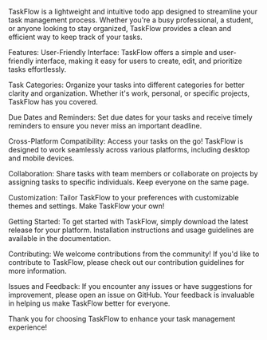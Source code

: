TaskFlow is a lightweight and intuitive todo app designed to streamline your task management process. Whether you're a busy professional, a student, or anyone looking to stay organized, TaskFlow provides a clean and efficient way to keep track of your tasks.

Features:
User-Friendly Interface: TaskFlow offers a simple and user-friendly interface, making it easy for users to create, edit, and prioritize tasks effortlessly.

Task Categories: Organize your tasks into different categories for better clarity and organization. Whether it's work, personal, or specific projects, TaskFlow has you covered.

Due Dates and Reminders: Set due dates for your tasks and receive timely reminders to ensure you never miss an important deadline.

Cross-Platform Compatibility: Access your tasks on the go! TaskFlow is designed to work seamlessly across various platforms, including desktop and mobile devices.

Collaboration: Share tasks with team members or collaborate on projects by assigning tasks to specific individuals. Keep everyone on the same page.

Customization: Tailor TaskFlow to your preferences with customizable themes and settings. Make TaskFlow your own!

Getting Started:
To get started with TaskFlow, simply download the latest release for your platform. Installation instructions and usage guidelines are available in the documentation.

Contributing:
We welcome contributions from the community! If you'd like to contribute to TaskFlow, please check out our contribution guidelines for more information.

Issues and Feedback:
If you encounter any issues or have suggestions for improvement, please open an issue on GitHub. Your feedback is invaluable in helping us make TaskFlow better for everyone.

Thank you for choosing TaskFlow to enhance your task management experience!
